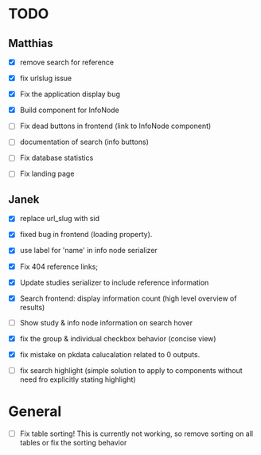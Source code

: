 # TODO
## Matthias
- [x] remove search for reference
- [x] fix urlslug issue
- [x] Fix the application display bug
- [x] Build component for InfoNode
- [ ] Fix dead buttons in frontend (link to InfoNode component)

- [ ] documentation of search (info buttons)
- [ ] Fix database statistics
- [ ] Fix landing page

## Janek
- [x] replace url_slug with sid
- [x] fixed bug in frontend (loading property).
- [x] use label for 'name' in info node serializer
- [x] Fix 404 reference links;
- [x] Update studies serializer to include reference information
- [x] Search frontend: display information count (high level overview of results)
- [ ] Show study & info node information on search hover
- [x] fix the group & individual checkbox behavior (concise view)
- [x] fix mistake on pkdata calucalation related to 0 outputs.
- [ ] fix search highlight (simple solution to apply to components without need fro explicitly stating highlight)


# General
- [ ] Fix table sorting! This is currently not working, so remove sorting on all tables or fix the sorting behavior